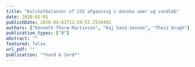 ```yaml
---
title: "Kulstofbalancer of CO2 afgasning i danske søer og vandløb"
date: 2020-02-01
publishDate: 2020-04-01T11:59:52.252849Z
authors: ["Kenneth Thorø Martinsen", "Kaj Sand-Jensen", "Theis Kragh"]
publication_types: ["8"]
abstract: ""
featured: false
url_pdf: ""
publication: "*Vand & Jord*"
---
```




